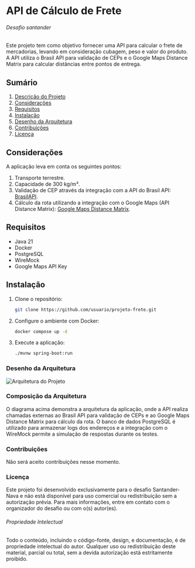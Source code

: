 
# API de Cálculo de Frete
###### Desafio santander

Este projeto tem como objetivo fornecer uma API para calcular o frete de mercadorias, levando em consideração cubagem, peso e valor do produto. A API utiliza o Brasil API para validação de CEPs e o Google Maps Distance Matrix para calcular distâncias entre pontos de entrega.

## Sumário
1. [Descrição do Projeto](#descrição-do-projeto)
2. [Considerações](#considerações)
3. [Requisitos](#requisitos)
4. [Instalação](#instalação)
5. [Desenho da Arquitetura](#desenho-da-arquitetura)
6. [Contribuições](#contribuições)
7. [Licença](#licença)

## Considerações

A aplicação leva em conta os seguintes pontos:
1. Transporte terrestre.
2. Capacidade de 300 kg/m³.
3. Validação de CEP através da integração com a API do Brasil API: [BrasilAPI](https://viacep.com.br/).
4. Cálculo da rota utilizando a integração com o Google Maps (API Distance Matrix): [Google Maps Distance Matrix](https://developers.google.com/maps/documentation/distance-matrix/start?hl=pt-br#maps_http_distancematrix_start-txt).

## Requisitos

- Java 21
- Docker
- PostgreSQL
- WireMock
- Google Maps API Key

## Instalação

1. Clone o repositório:
   ```bash
   git clone https://github.com/usuario/projeto-frete.git
2. Configure o ambiente com Docker:
   ```bash
   docker compose up -d
3. Execute a aplicação:
   ```bash
   ./mvnw spring-boot:run

### Desenho da Arquitetura
![Arquitetura do Projeto](readme/arch.png)

### Composição da Arquitetura

O diagrama acima demonstra a arquitetura da aplicação, onde a API realiza chamadas externas ao Brasil API para validação de CEPs e ao Google Maps Distance Matrix para cálculo da rota. O banco de dados PostgreSQL é utilizado para armazenar logs dos endereços  e a integração com o WireMock permite a simulação de respostas durante os testes.

### Contribuições
Não será aceito contribuições nesse momento.

### Licença

Este projeto foi desenvolvido exclusivamente para o desafio Santander-Nava e não está disponível para uso comercial ou redistribuição sem a autorização prévia. Para mais informações, entre em contato com o organizador do desafio ou com o(s) autor(es).
###### Propriedade Intelectual
Todo o conteúdo, incluindo o código-fonte, design, e documentação, é de propriedade intelectual do autor. Qualquer uso ou redistribuição deste material, parcial ou total, sem a devida autorização está estritamente proibido.



